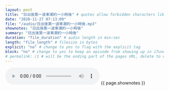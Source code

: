 ```yaml
---
layout: post
title: "日出後第一波車潮約一小時後" # quotes allow forbidden characters like the colon
date: "2020-11-27 07:13:09"
file: "/audio/日出後第一波車潮約一小時後.mp3"
shownotes: "日出後第一波車潮約一小時後"
summary: "日出後第一波車潮約一小時後"
duration: "file_duration" # audio length in min:sec
length: "file_length" # filesize in bytes
explicit: "no" # change to yes to flag with the explicit tag
block: "no" # change to yes to keep an episode from showing up in iTunes
# permalink: /1 # will be the ending part of the pages URL, delete to default to the title
---
```


<audio controls>
<source src="{{site.url}}{{site.baseurl}}{{ page.file }}" type="audio/x-mp3">
Your browser does not support the audio element.
</audio>
{{ page.shownotes }}
